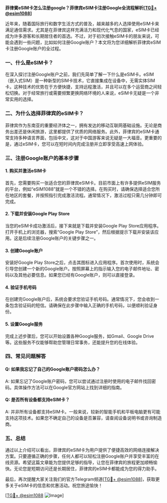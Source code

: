 **菲律賓eSIM卡怎么注册google？菲律宾eSIM卡注册Google全流程解析[[TG💪+ @esim1088](https://t.me/s/esim1088)]**

近年来，随着国际旅行和数字生活方式的普及，越来越多的人选择使用eSIM卡来满足通信需求。尤其是在菲律宾这样充满活力和现代化气息的国家，eSIM卡已经成为许多游客和长期居住者的首选。不过，对于初次接触eSIM卡的朋友来说，可能会遇到一些问题，比如如何注册Google账户？本文将为您详细解析菲律宾eSIM卡注册Google账户的全过程。

### 一、什么是eSIM卡？

在深入探讨注册Google账户之前，我们先简单了解一下什么是eSIM卡。eSIM（嵌入式SIM）是一种新型的SIM卡技术，它直接集成在设备中，无需实体SIM卡。这种技术的优势在于方便快捷，支持远程激活，并且可以在多个运营商之间轻松切换。对于经常旅行或需要频繁更换网络环境的人来说，eSIM卡无疑是一个非常实用的选择。

### 二、为什么选择菲律宾的eSIM卡？

菲律宾作为东南亚的重要经济体之一，拥有发达的移动互联网基础设施。无论是商务出差还是休闲旅游，这里都提供了优质的网络服务。此外，菲律宾的eSIM卡通常支持多种语言界面，包括中文，这对于中国游客来说无疑是一大福音。更重要的是，通过eSIM卡，您可以在短时间内完成注册并立即享受高速上网体验。

### 三、注册Google账户的基本步骤

#### 1. 购买并激活eSIM卡
首先，您需要购买一张适合您的菲律宾eSIM卡。目前市面上有许多提供eSIM服务的平台，例如“eSIM1088”就是一个不错的选择。在购买时，请确保选择适合您所在地区的套餐，并按照指引完成激活流程。通常情况下，激活过程只需几分钟即可完成。

#### 2. 下载并安装Google Play Store
当您的eSIM卡成功激活后，接下来就是下载并安装Google Play Store应用程序。打开手机上的浏览器，搜索“Google Play Store”，然后根据提示下载并安装该应用。这是后续注册Google账户的关键步骤之一。

#### 3. 创建Google账户
安装好Google Play Store之后，点击其图标进入应用程序。首次使用时，系统会引导您创建一个新的Google账户。按照屏幕上的指示输入您的电子邮件地址、密码以及其他必要信息。如果您已经有Google账户，则可以直接登录。

#### 4. 验证手机号码
在创建完Google账户后，系统会要求您验证手机号码。通常情况下，您会收到一条包含验证码的短信。请确保在此步骤中输入正确的手机号码，以便顺利验证身份。

#### 5. 设置Google服务
完成上述步骤后，您可以开始设置各种Google服务，如Gmail、Google Drive等。这些服务不仅能够帮助您管理日常事务，还能提升您的在线体验。

### 四、常见问题解答

#### Q: 如果我忘记了自己的Google账户密码怎么办？
A: 如果忘记了Google账户密码，您可以尝试通过注册时使用的电子邮件找回密码。具体操作方法可以在Google官方网站上找到详细的指南。

#### Q: 是否所有设备都支持eSIM卡？
A: 并非所有设备都支持eSIM卡。一般来说，较新的智能手机和平板电脑更有可能支持这项技术。如果您不确定自己的设备是否兼容，请查阅设备说明书或咨询制造商。

### 五、总结

通过以上介绍可以看出，菲律宾的eSIM卡为用户提供了便捷高效的网络连接解决方案。只要遵循正确的步骤，任何人都可以轻松注册Google账户并享受丰富的在线资源。希望这篇文章能为您提供足够的指导，让您在菲律宾的旅程更加顺畅愉快。无论您是短期访问还是长期居住，菲律宾的eSIM卡都能成为您的得力助手。

最后，再次提醒大家关注我们的官方Telegram频道[[TG💪+ @esim1088](https://t.me/s/esim1088)]，获取更多关于eSIM卡的信息和优惠活动。祝您旅途愉快！

[[TG💪+ @esim1088](https://t.me/s/esim1088) ![Image](https://i.postimg.cc/4NQfJmqS/Snipaste-2025-05-13-00-14-12.png)]